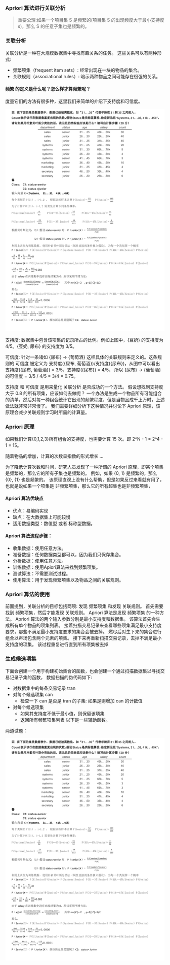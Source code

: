 
### Apriori 算法进行关联分析

> 重要公理:如果一个项目集 S 是频繁的(项目集 S 的出现频度大于最小支持度 s)，那么 S 的任意子集也是频繁的。


### 关联分析

关联分析是一种在大规模数据集中寻找有趣关系的任务。 这些关系可以有两种形式:

* 频繁项集（frequent item sets）: 经常出现在一块的物品的集合。
* 关联规则（associational rules）: 暗示两种物品之间可能存在很强的关系。


#### 频繁 的定义是什么呢？怎么样才算频繁呢？ 

度量它们的方法有很多种，这里我们来简单的介绍下支持度和可信度。

![Image text](https://github.com/moveondo/python-MachineLearning/blob/master/%E8%B4%9D%E5%8F%B6%E6%96%AF/image/native.jpg)


支持度: 数据集中包含该项集的记录所占的比例。例如上图中，{豆奶} 的支持度为 4/5。{豆奶, 尿布} 的支持度为 3/5。

可信度: 针对一条诸如 {尿布} -> {葡萄酒} 这样具体的关联规则来定义的。这条规则的 可信度 被定义为 支持度({尿布, 葡萄酒})/支持度({尿布})，从图中可以看出 支持度({尿布, 葡萄酒}) = 3/5，支持度({尿布}) = 4/5，
所以 {尿布} -> {葡萄酒} 的可信度 = 3/5 / 4/5 = 3/4 = 0.75。

支持度 和 可信度 是用来量化 关联分析 是否成功的一个方法。 假设想找到支持度大于 0.8 的所有项集，应该如何去做呢？ 一个办法是生成一个物品所有可能组合的清单，然后对每一种组合统计它出现的频繁程度，但是当物品成千上万时，上述做法就非常非常慢了。 
我们需要详细分析下这种情况并讨论下 Apriori 原理，该原理会减少关联规则学习时所需的计算量。


### Apriori 原理


如果我们计算{0,1,2,3}所有组合的支持度，也需要计算 15 次。即 2^N - 1 = 2^4 - 1 = 15。

随着物品的增加，计算的次数呈指数的形式增长 ...

为了降低计算次数和时间，研究人员发现了一种所谓的 Apriori 原理，即某个项集是频繁的，那么它的所有子集也是频繁的。 
例如，如果 {0, 1} 是频繁的，那么 {0}, {1} 也是频繁的。
该原理直观上没有什么帮助，但是如果反过来看就有用了，也就是说如果一个项集是 非频繁项集，那么它的所有超集也是非频繁项集，




#### Apriori 算法优缺点

* 优点：易编码实现
* 缺点：在大数据集上可能较慢
* 适用数据类型：数值型 或者 标称型数据。

#### Apriori 算法流程步骤：

* 收集数据：使用任意方法。
* 准备数据：任何数据类型都可以，因为我们只保存集合。
* 分析数据：使用任意方法。
* 训练数据：使用Apiori算法来找到频繁项集。
* 测试算法：不需要测试过程。
* 使用算法：用于发现频繁项集以及物品之间的关联规则。


### Apriori 算法的使用

前面提到，关联分析的目标包括两项: 发现 频繁项集 和发现 关联规则。 首先需要找到 频繁项集，然后才能发现 关联规则。
Apriori 算法是发现 频繁项集 的一种方法。 Apriori 算法的两个输入参数分别是最小支持度和数据集。 该算法首先会生成所有单个物品的项集列表。
接着扫描交易记录来查看哪些项集满足最小支持度要求，那些不满足最小支持度要求的集合会被去掉。 燃尽后对生下来的集合进行组合以声场包含两个元素的项集。
接下来再重新扫描交易记录，去掉不满足最小支持度的项集。 该过程重复进行直到所有项集被去掉


### 生成候选项集

下面会创建一个用于构建初始集合的函数，也会创建一个通过扫描数据集以寻找交易记录子集的函数， 数据扫描的伪代码如下:

* 对数据集中的每条交易记录 tran
* 对每个候选项集 can
  * 检查一下 can 是否是 tran 的子集: 如果是则增加 can 的计数值
* 对每个候选项集
  * 如果其支持度不低于最小值，则保留该项集
  * 返回所有频繁项集列表 以下是一些辅助函数。

两道试题：

  
  
![Image text](https://github.com/moveondo/python-MachineLearning/blob/master/%E8%B4%9D%E5%8F%B6%E6%96%AF/image/native.jpg)

